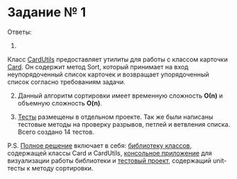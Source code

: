 Задание № 1
===========
Ответы:  

1. 
Класс [CardUtils](https://github.com/olejeek/TestForJob/blob/master/Exercise1/Exercise1/CardUtils.cs) предоставляет утилиты для работы 
с классом карточки [Card](https://github.com/olejeek/TestForJob/blob/master/Exercise1/Exercise1/Card.cs). Он содержит метод Sort,
который принимает на вход неупорядоченный список карточек и возвращает упорядоченный список согласно требованиям задачи.

2. Данный алгоритм сортировки имеет временную сложность **О(n)** и объемную сложность **O(n)**.

3. [Тесты](https://github.com/olejeek/TestForJob/blob/master/Exercise1/Exercise1Test/CardSortTest.cs) размещены в отдельном проекте. 
Так же были написаны тестовые методы на проверку разрывов, петлей и ветвления списка. Всего создано 14 тестов.

P.S. [Полное решение](https://github.com/olejeek/TestForJob/tree/master/Exercise1) включает в себя: 
[библиотеку классов](https://github.com/olejeek/TestForJob/tree/master/Exercise1/Exercise1), содержащей классы Card и CardUtils,
[консольное приложение](https://github.com/olejeek/TestForJob/tree/master/Exercise1/Exercise1Application) 
для визуализации работы библиотеки и 
[тестовый проект](https://github.com/olejeek/TestForJob/tree/master/Exercise1/Exercise1Test), содержащий unit-тесты к методу сортировки.
